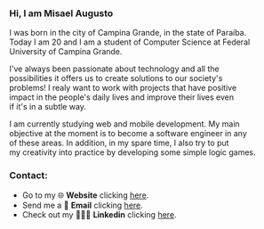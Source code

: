### Hi, I am Misael Augusto
<main id="description">
  <p align="justify">
    I was born in the city of Campina Grande, in the state of Paraíba.<br/>
    Today I am 20 and I am a student of Computer Science at Federal<br/>
    University of Campina Grande.
  </p>
  <p>
    I&apos;ve always been passionate about technology and all the<br/>
    possibilities it offers us to create solutions to our society&apos;s<br/>
    problems! I realy want to work with projects that have positive<br/>
    impact in the people's daily lives and improve their lives even<br/>
    if it&apos;s in a subtle way.
  </p>
  <p>
    I am currently studying web and mobile development. My main<br/>
    objective at the moment is to become a software engineer in any<br/>
    of these areas. In addition, in my spare time, I also try to put<br/>
    my creativity into practice by developing some simple logic games.
  </p>
</main>
<footer id="contact">
  <h3>Contact:</h3>
  <ul>
    <li>Go to my 🌐️ <strong>Website</strong> clicking <a href="https://misaelaugusto.dev/">here</a>.</li>
    <li>Send me a 📩️ <strong>Email</strong> clicking <a href="https://mail.google.com/mail/u/0/?view=cm&fs=1&to=misael.costa@ccc.ufcg.edu.br&tf=1"">here</a>.</li>
    <li>Check out my 👨🏽‍⚖️️ <strong>Linkedin</strong> clicking <a href="https://www.linkedin.com/in/misael-augusto-b04073192/">here</a>.</li>
  </ul>
</footer>
